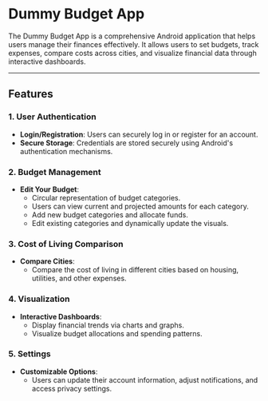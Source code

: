 # Dummy Budget App

The Dummy Budget App is a comprehensive Android application that helps users manage their finances effectively. It allows users to set budgets, track expenses, compare costs across cities, and visualize financial data through interactive dashboards.

---

## Features

### 1. **User Authentication**
- **Login/Registration**: Users can securely log in or register for an account.
- **Secure Storage**: Credentials are stored securely using Android's authentication mechanisms.

### 2. **Budget Management**
- **Edit Your Budget**:  
  - Circular representation of budget categories.  
  - Users can view current and projected amounts for each category.  
  - Add new budget categories and allocate funds.  
  - Edit existing categories and dynamically update the visuals.

### 3. **Cost of Living Comparison**
- **Compare Cities**:  
  - Compare the cost of living in different cities based on housing, utilities, and other expenses.

### 4. **Visualization**
- **Interactive Dashboards**:  
  - Display financial trends via charts and graphs.  
  - Visualize budget allocations and spending patterns.

### 5. **Settings**
- **Customizable Options**:  
  - Users can update their account information, adjust notifications, and access privacy settings.